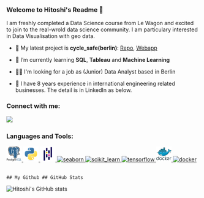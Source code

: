 ### Welcome to Hitoshi's Readme 👋

I am freshly completed a Data Science course from Le Wagon and excited to join to the real-wrold data science community. I am particulary interested in Data Visualisation with geo data.

- 🔭 My latest project is **cycle_safe(berlin)**: [Repo](https://github.com/hmichinaka/berlin-bike-theft-forecasting), [Webapp](https://cyclesafeberlin.herokuapp.com)

- 🌱 I’m currently learning **SQL**, **Tableau** and **Machine Learning**

- 👨‍💻 I'm looking for a job as (Junior) Data Analyst based in Berlin

- 💪 I have 8 years experience in international engineering related businesses. The detail is in LinkedIn as below.

<h3 align="left">Connect with me:</h3>
<p align="left">
  
[![](https://img.shields.io/badge/linkedin-%230077B5.svg?style=for-the-badge&logo=linkedin)](https://www.linkedin.com/in/hmichinaka/) 

  
</p>

<h3 align="left">Languages and Tools:</h3>
<p align="left">
  <a href="https://www.postgresql.org" target="_blank" rel="noreferrer"> 
  <img src="https://raw.githubusercontent.com/devicons/devicon/master/icons/postgresql/postgresql-original-wordmark.svg" alt="postgresql" width="40" height="40"/> </a> 
  <a href="https://www.python.org" target="_blank" rel="noreferrer"> <img src="https://raw.githubusercontent.com/devicons/devicon/master/icons/python/python-original.svg" alt="python" width="40" height="40"/> </a> 
  <a href="https://pandas.pydata.org/" target="_blank" rel="noreferrer"> <img src="https://raw.githubusercontent.com/devicons/devicon/2ae2a900d2f041da66e950e4d48052658d850630/icons/pandas/pandas-original.svg" alt="pandas" width="40" height="40"/> </a> 
    <a href="https://seaborn.pydata.org/" target="_blank" rel="noreferrer"> <img src="https://seaborn.pydata.org/_images/logo-mark-lightbg.svg" alt="seaborn" width="40" height="40"/> </a> 
  <a href="https://scikit-learn.org/" target="_blank" rel="noreferrer"> <img src="https://upload.wikimedia.org/wikipedia/commons/0/05/Scikit_learn_logo_small.svg" alt="scikit_learn" width="40" height="40"/> </a> 
  <a href="https://www.tensorflow.org" target="_blank" rel="noreferrer"> <img src="https://www.vectorlogo.zone/logos/tensorflow/tensorflow-icon.svg" alt="tensorflow" width="40" height="40"/> </a> 
  <a href="https://www.docker.com/" target="_blank" rel="noreferrer"> 
    <img src="https://raw.githubusercontent.com/devicons/devicon/master/icons/docker/docker-original-wordmark.svg" alt="docker" width="40" height="40"/> </a>
  <a href="https://www.tableau.com" target="_blank" rel="noreferrer"> 
    <img src=https://img.shields.io/badge/Tableau-E97627?style=for-the-badge&logo=Tableau&logoColor=white" alt="docker" width="70" height="40"/> </a>

</p>
                                                                                                                                              
                                                                                                                                              ## My Github ## GitHub Stats
![Hitoshi's GitHub stats](https://github-readme-stats.vercel.app/api?username=hmichinaka&theme=nord&show_icons=true)

